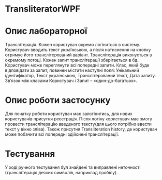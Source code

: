 # TransliteratorWPF

# Опис лабораторної
Транслітерація.
Кожен користувач окремо логіниться в систему.
Користувач вводить текст українською, а після натиснення на кнопку отримує його транслітерований варіант. Транслітерація виконується в окремому потоці. 
Кожен запит транслітерації зберігається в бд. Користувач може переглянути всі попередні запити.
Клас, який буде відповідати за запит, повинен містити наступні поля: Унікальний ідентифікатор, Текст українською, Транслітерований текст, Дата запиту.
Зв’язок між класами Користувач і Запит – «один-до-багатьох».

# Опис роботи застосунку
Для початку роботи користувач має залогінитись, для нових користувачів присутня реєстрація.
Після логіну користувач має змогу провести транслітерацію введеного тексту(для цього потрібно ввести текст у вікно зліва). Також присутня Transliteration history, де користувач може побачити всі попередні здійснені транслітерації.

# Тестування
У ході ручного тестування бул знайдені та виправлені неточності (транслітерація деяких символів, наприклад пробілу).
